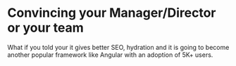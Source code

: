 # Convincing your Manager/Director or your team

What if you told your it gives better SEO, hydration and it is going to become another popular framework like Angular with an adoption of 5K+ users.

